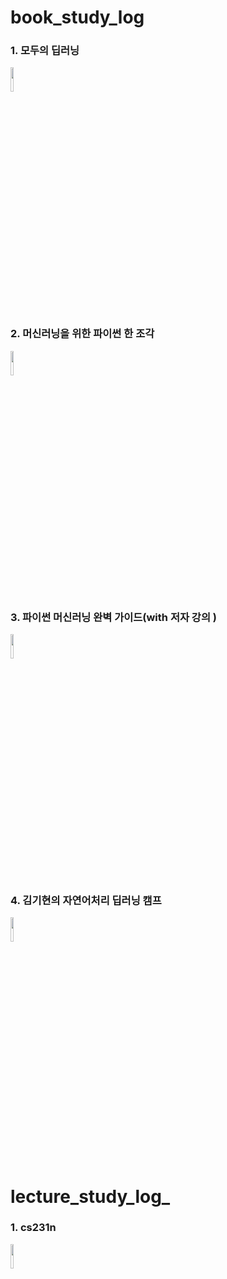 # book_study_log


### 1. 모두의 딥러닝

<img width="10%" src="https://user-images.githubusercontent.com/103036825/178142987-94146f90-dc3d-4059-9c9e-11f7d585621f.jpg"/>

### 2. 머신러닝을 위한 파이썬 한 조각

<img width="10%" src="https://user-images.githubusercontent.com/103036825/182030652-56b1c14a-b588-4b69-a809-096d5fcf3d68.jpg"/>


### 3. 파이썬 머신러닝 완벽 가이드(with 저자 강의 )
<img width="10%" src="https://user-images.githubusercontent.com/103036825/178738928-845a016f-6226-4c8c-8afb-9f13932fd69e.jpg"/>

### 4. 김기현의 자연어처리 딥러닝 캠프
<img width="10%" src="https://user-images.githubusercontent.com/103036825/179346034-3be262ab-073c-4085-94a8-2341fa81f8d7.png"/>


# lecture_study_log_

### 1. cs231n

<img width="10%" src="https://user-images.githubusercontent.com/103036825/178415582-43fc12d4-e371-404d-8a37-08b1da0eaf25.jpg"/>
